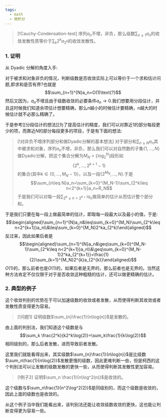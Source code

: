 ```yaml
---
tags:
  - math
  - 微积分
---
```


> [!Cauchy-Condensation-test]
> 序列$a_n$不增，非负，那么级数$\sum_{n\geq1}a_n$的收敛发散性质等价于$\sum_{k}2^ka_{2^k}$的收敛发散性。

### 1. 证明

从 Dyadic 分解的角度入手:

对于被求和对象非负的情况，判断级数是否收敛实际上可以等价于一个求和估计问题,即求和是否有界?也就是$$\sum_{n=1}^{N}a_n=O(1)\text{?}$$然后又因为，$a_n$不增且由于级数收敛的必要条件$a_n\to0$.我们想要用分段估计，并且这时候我们知道余项估计想要精确，那么$n$越小的时候估计要精确，n越大的时候估计就不必那么精确了。

于是参考[[分段估计的想法]]为了提高估计的精度，我们可以对靠近1的部分每段更少的项，而靠近$N$的部分每段更多的项目，于是有下面的想法:
> [!对非负不增序列部分和做Dyadic分解的基本想法]
> 对于部分和$\sum_{n\geq N}a_n$其中被求和对象，序列$a_n$不增，非负，那么我们可以对自然数的子集$\{1,...,N\}$做Dyadic分解，把这个集合分解为$M_N = \lfloor\log_2^{N}\rfloor$段形如$$\{2^k,...,2^{k+1}-1\}$$的集合(其中$k\in \{0,...,M_N-1\}$)，以及一段$\{2^{M_N},...,N\}$.于是$$\sum_{n\leq N}a_n=\sum_{k=0}^{M_N-1}\sum_{2^k\leq n<2^{k+1}}a_n+R_N$$于是我们可以对每一段$\sum_{2^k\leq n<2^{k+1}}a_n$做简单的估计从而估计整个部分和。

于是我们只要在每一段上做最简单的估计，即取每一段最大以及最小的值，于是:
$$\begin{aligned}\sum_{n=1}^{N}a_n&\leq\sum_{k=0}^{M_N}\sum_{2^k\leq n<2^{k+1}}a_n\\&\leq\sum_{k=0}^{M_N}2^ka_{2^k}\end{aligned}$$反过来，因此如果后者是$$\begin{aligned}\sum_{n=1}^{N}a_n&\geq\sum_{k=0}^{M_N-1}\sum_{2^k\leq n<2^{k+1}}a_n\\&\geq\sum_{k=0}^{M_N-1}2^ka_{2^{k+1}}=\frac{1}{2}\sum_{k=1}^{M_N}2^{k}a_{2^{k}}\end{aligned}$$$O(1)$的，那么前者也是$O(1)$的，如果后者是无界的，那么前者也是无界的。当然这种方法肯定不仅仅限于对于是否收敛这种粗糙的估计，还可以做更精确的估计。

### 2. 典型的例子

这个收敛判别的优势在于可以加速级数的收敛或者发散，从而使得判断其收敛或者发散性质变得更为容易。

> [!问题1]
> 证明级数$\sum_{n}\frac{1}{n\log(n)}$是发散的。

由上面的判别法，我们知道这个级数是与$$\sum_k \frac{2^k}{k2^k\log(2)}=\sum_k\frac{1}{k\log(2)}$$相同级别的，那么后者发散，进而导致前者发散。

这里我们就能看得出来，其实级数$\sum_{n}\frac{1}{n\log(n)}$是比级数$\sum_n\frac{1}{n\log(2)}$发散更慢的级数，因此更难判断一些，但是柯西的这个判别法可以让发散的级数发散的更快一些，从而使得判断其发散性更加容易。

> [!例子2]
> 证明$\sum_n \frac{1}{n\log^2(n)}$是收敛的。

这个级数与$\sum_n\frac{1}{n^2\log^2(2)}$是同级别的，而这个级数是收敛的，因此上面的级数也是收敛的。

从这个例子当中我们能看出来，该判别法还能让收敛级数收敛的更快，这也能让判断变得更为容易一些。


